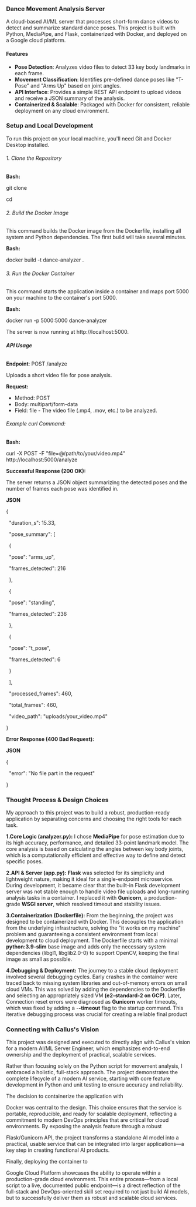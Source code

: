 

### Dance Movement Analysis Server

A cloud-based AI/ML server that processes short-form dance videos to detect and summarize standard dance poses. This project is built with Python, MediaPipe, and Flask, containerized with Docker, and deployed on a Google cloud platform.



#### Features

* **Pose Detection**: Analyzes video files to detect 33 key body landmarks in each frame.
* **Movement Classification**: Identifies pre-defined dance poses like "T-Pose" and "Arms Up" based on joint angles.
* **API Interface**: Provides a simple REST API endpoint to upload videos and receive a JSON summary of the analysis.
* **Containerized \& Scalable**: Packaged with Docker for consistent, reliable deployment on any cloud environment.



### Setup and Local Development

To run this project on your local machine, you'll need Git and Docker Desktop installed.



###### 1\. Clone the Repository

**Bash:**

git clone <your-github-repo-url>

cd <your-repo-name>



###### 2\. Build the Docker Image

This command builds the Docker image from the Dockerfile, installing all system and Python dependencies. The first build will take several minutes.



**Bash:**

docker build -t dance-analyzer .



###### 3\. Run the Docker Container

This command starts the application inside a container and maps port 5000 on your machine to the container's port 5000.



**Bash:**

docker run -p 5000:5000 dance-analyzer

The server is now running at http://localhost:5000.



###### **API Usage**



**Endpoint**: POST /analyze

Uploads a short video file for pose analysis.



**Request:**

* Method: POST
* Body: multipart/form-data
* Field: file - The video file (.mp4, .mov, etc.) to be analyzed.



###### Example curl Command:



**Bash:**

curl -X POST -F "file=@/path/to/your/video.mp4" http://localhost:5000/analyze



**Successful Response (200 OK):**

The server returns a JSON object summarizing the detected poses and the number of frames each pose was identified in.



**JSON**



{

&nbsp; "duration\_s": 15.33,

&nbsp; "pose\_summary": \[

&nbsp;   {

&nbsp;     "pose": "arms\_up",

&nbsp;     "frames\_detected": 216

&nbsp;   },

&nbsp;   {

&nbsp;     "pose": "standing",

&nbsp;     "frames\_detected": 236

&nbsp;   },

&nbsp;   {

&nbsp;     "pose": "t\_pose",

&nbsp;     "frames\_detected": 6

&nbsp;   }

&nbsp; ],

&nbsp; "processed\_frames": 460,

&nbsp; "total\_frames": 460,

&nbsp; "video\_path": "uploads/your\_video.mp4"

}



**Error Response (400 Bad Request):**



**JSON**



{

&nbsp; "error": "No file part in the request"

}



### Thought Process \& Design Choices

My approach to this project was to build a robust, production-ready application by separating concerns and choosing the right tools for each task.



**1.Core Logic (analyzer.py):** I chose **MediaPipe** for pose estimation due to its high accuracy, performance, and detailed 33-point landmark model. The core analysis is based on calculating the angles between key body joints, which is a computationally efficient and effective way to define and detect specific poses.



**2.API \& Server (app.py):** **Flask** was selected for its simplicity and lightweight nature, making it ideal for a single-endpoint microservice. During development, it became clear that the built-in Flask development server was not stable enough to handle video file uploads and long-running analysis tasks in a container. I replaced it with **Gunicorn**, a production-grade **WSGI server**, which resolved timeout and stability issues.



**3.Containerization (Dockerfile):** From the beginning, the project was designed to be containerized with Docker. This decouples the application from the underlying infrastructure, solving the "it works on my machine" problem and guaranteeing a consistent environment from local development to cloud deployment. The Dockerfile starts with a minimal **python:3.9-slim** base image and adds only the necessary system dependencies (libgl1, libglib2.0-0) to support OpenCV, keeping the final image as small as possible.



**4.Debugging \& Deployment:** The journey to a stable cloud deployment involved several debugging cycles. Early crashes in the container were traced back to missing system libraries and out-of-memory errors on small cloud VMs. This was solved by adding the dependencies to the Dockerfile and selecting an appropriately sized VM **(e2-standard-2 on GCP)**. Later, Connection reset errors were diagnosed as **Gunicorn** worker timeouts, which was fixed by adding a -**-timeout** flag to the startup command. This iterative debugging process was crucial for creating a reliable final product



### Connecting with Callus's Vision

This project was designed and executed to directly align with Callus's vision for a modern AI/ML Server Engineer, which emphasizes end-to-end ownership and the deployment of practical, scalable services.



Rather than focusing solely on the Python script for movement analysis, I embraced a holistic, full-stack approach. The project demonstrates the complete lifecycle of a modern AI service, starting with core feature development in Python and unit testing to ensure accuracy and reliability.



The decision to containerize the application with 



Docker was central to the design. This choice ensures that the service is portable, reproducible, and ready for scalable deployment, reflecting a commitment to modern DevOps principles that are critical for cloud environments. By exposing the analysis feature through a robust 



Flask/Gunicorn API, the project transforms a standalone AI model into a practical, usable service that can be integrated into larger applications—a key step in creating functional AI products.



Finally, deploying the container to 



Google Cloud Platform showcases the ability to operate within a production-grade cloud environment. This entire process—from a local script to a live, documented public endpoint—is a direct reflection of the full-stack and DevOps-oriented skill set required to not just build AI models, but to successfully deliver them as robust and scalable cloud services.









